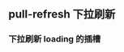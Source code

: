 <div class="demo-header">
<p class="overviewicon">
  <span class="wapi-ui-pull-refresh"/>
</p>

## pull-refresh 下拉刷新

<mobile-uxlink widget-name="PullRefresh"></mobile-uxlink>
</div>

### 下拉刷新 loading 的插槽

<mobile-view link="pull-refresh/pull-refresh-slot"></mobile-view>

<br>
